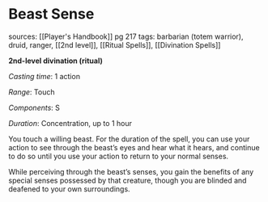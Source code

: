 # Beast Sense
sources: [[Player's Handbook]] pg 217
tags: barbarian (totem warrior), druid, ranger, [[2nd level]], [[Ritual Spells]], [[Divination Spells]]

**2nd-level divination (ritual)**

*Casting time*: 1 action

*Range*: Touch

*Components*: S

*Duration*: Concentration, up to 1 hour

You touch a willing beast. For the duration of the spell, you can use your action to see through the beast’s eyes and hear what it hears, and continue to do so until you use your action to return to your normal senses.

While perceiving through the beast’s senses, you gain the benefits of any special senses possessed by that creature, though you are blinded and deafened to your own surroundings.

